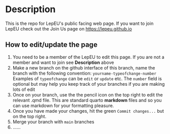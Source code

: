 # Description

This is the repo for LepEU's public facing web page. If you want to join LepEU check out the Join Us page on https://lepeu.github.io


## How to edit/update the page

1. You need to be a member of the LepEU to edit this page. If you are not a member and want to join see **Description** above
2. Make a new branch on the github interface of this branch, name the branch with the following convention: `yourname-typeofchange-number`
   Examples of `typeofchange` can be `edit` or `update` etc. The `number` field is optional but may help you keep track of your branches if you are making lots of edit
3. Once on your branch, use the the pencil icon on the top right to edit the relevant .qmd file. This are standard quarto **markdown** files and so you can use markdown for your formatting pleasure.
4. Once you have made your changes, hit the green `Commit changes...` but on the top right.
5. Merge your branch with `main` branches
6. ......
